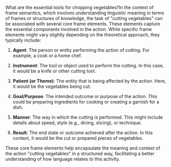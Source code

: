 What are the essential tools for chopping vegetables?In the context of frame semantics, which involves understanding linguistic meaning in terms of frames or structures of knowledge, the task of "cutting vegetables" can be associated with several core frame elements. These elements capture the essential components involved in the action. While specific frame elements might vary slightly depending on the theoretical approach, they typically include:

1. **Agent**: The person or entity performing the action of cutting. For example, a cook or a home chef.

2. **Instrument**: The tool or object used to perform the cutting. In this case, it would be a knife or other cutting tool.

3. **Patient (or Theme)**: The entity that is being affected by the action. Here, it would be the vegetables being cut.

4. **Goal/Purpose**: The intended outcome or purpose of the action. This could be preparing ingredients for cooking or creating a garnish for a dish.

5. **Manner**: The way in which the cutting is performed. This might include details about speed, style (e.g., dicing, slicing), or technique.

6. **Result**: The end state or outcome achieved after the action. In this context, it would be the cut or prepared pieces of vegetables.

These core frame elements help encapsulate the meaning and context of the action "cutting vegetables" in a structured way, facilitating a better understanding of how language relates to this activity.